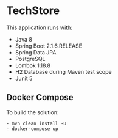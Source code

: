 # TechStore
This application runs with:
- Java 8
- Spring Boot 2.1.6.RELEASE
- Spring Data JPA
- PostgreSQL
- Lombok 1.18.8
- H2 Database during Maven test scope
- Junit 5

## Docker Compose
To build the solution:
    
    - mvn clean install -U
    - docker-compose up
